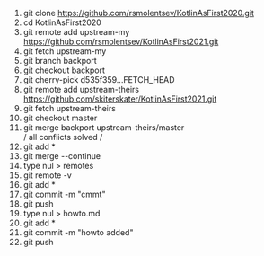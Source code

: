 1. git clone https://github.com/rsmolentsev/KotlinAsFirst2020.git  
2. cd KotlinAsFirst2020  
3. git remote add upstream-my https://github.com/rsmolentsev/KotlinAsFirst2021.git  
4. git fetch upstream-my  
5. git branch backport  
6. git checkout backport  
7. git cherry-pick d535f359...FETCH_HEAD  
8. git remote add upstream-theirs https://github.com/skiterskater/KotlinAsFirst2021.git  
9. git fetch upstream-theirs  
10. git checkout master  
11. git merge backport upstream-theirs/master  
/ all conflicts solved /  
12. git add *  
13. git merge --continue  
14. type nul > remotes  
15. git remote -v  
16. git add *  
17. git commit -m "cmmt"  
18. git push  
19. type nul > howto.md  
20. git add *  
21. git commit -m "howto added"  
22. git push  
